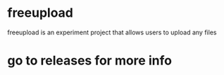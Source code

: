 # freeupload
freeupload is an experiment project that allows users to upload any files
# go to releases for more info
